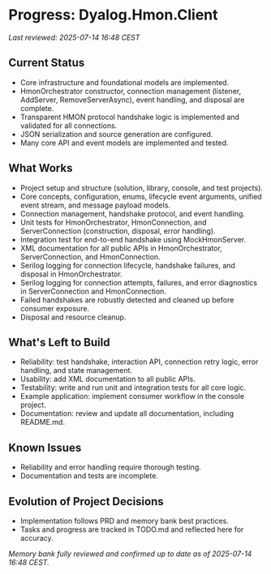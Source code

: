 # Progress: Dyalog.Hmon.Client

_Last reviewed: 2025-07-14 16:48 CEST_

## Current Status
- Core infrastructure and foundational models are implemented.
- HmonOrchestrator constructor, connection management (listener, AddServer, RemoveServerAsync), event handling, and disposal are complete.
- Transparent HMON protocol handshake logic is implemented and validated for all connections.
- JSON serialization and source generation are configured.
- Many core API and event models are implemented and tested.

## What Works
- Project setup and structure (solution, library, console, and test projects).
- Core concepts, configuration, enums, lifecycle event arguments, unified event stream, and message payload models.
- Connection management, handshake protocol, and event handling.
- Unit tests for HmonOrchestrator, HmonConnection, and ServerConnection (construction, disposal, error handling).
- Integration test for end-to-end handshake using MockHmonServer.
- XML documentation for all public APIs in HmonOrchestrator, ServerConnection, and HmonConnection.
- Serilog logging for connection lifecycle, handshake failures, and disposal in HmonOrchestrator.
- Serilog logging for connection attempts, failures, and error diagnostics in ServerConnection and HmonConnection.
- Failed handshakes are robustly detected and cleaned up before consumer exposure.
- Disposal and resource cleanup.

## What's Left to Build
- Reliability: test handshake, interaction API, connection retry logic, error handling, and state management.
- Usability: add XML documentation to all public APIs.
- Testability: write and run unit and integration tests for all core logic.
- Example application: implement consumer workflow in the console project.
- Documentation: review and update all documentation, including README.md.

## Known Issues
- Reliability and error handling require thorough testing.
- Documentation and tests are incomplete.

## Evolution of Project Decisions
- Implementation follows PRD and memory bank best practices.
- Tasks and progress are tracked in TODO.md and reflected here for accuracy.

_Memory bank fully reviewed and confirmed up to date as of 2025-07-14 16:48 CEST._
